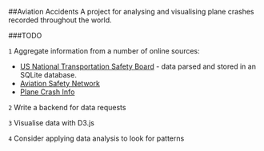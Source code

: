 ##Aviation Accidents
A project for analysing and visualising plane crashes recorded throughout the world.

###TODO

`1` Aggregate information from a number of online sources:

- [US National Transportation Safety Board](https://www.ntsb.gov) - data parsed and stored in an SQLite database.
- [Aviation Safety Network](https://aviation-safety.net/database/)
- [Plane Crash Info](http://www.planecrashinfo.com/database.htm)

`2` Write a backend for data requests

`3` Visualise data with D3.js

`4` Consider applying data analysis to look for patterns